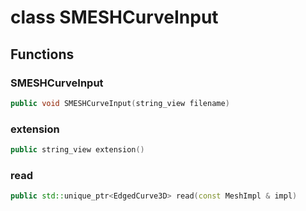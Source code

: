 # class SMESHCurveInput

## Functions

### SMESHCurveInput

```cpp
public void SMESHCurveInput(string_view filename)
```

### extension

```cpp
public string_view extension()
```

### read

```cpp
public std::unique_ptr<EdgedCurve3D> read(const MeshImpl & impl)
```
